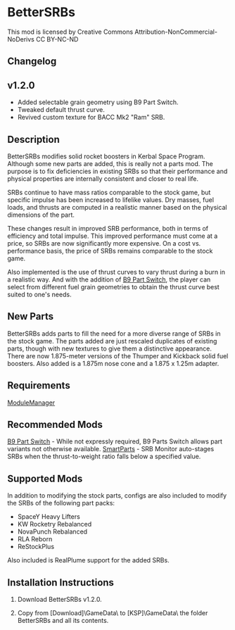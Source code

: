 ﻿# BetterSRBs

This mod is licensed by Creative Commons Attribution-NonCommercial-NoDerivs
CC BY-NC-ND

## Changelog
## v1.2.0

* Added selectable grain geometry using B9 Part Switch.
* Tweaked default thrust curve.
* Revived custom texture for BACC Mk2 "Ram" SRB.

## Description

BetterSRBs modifies solid rocket boosters in Kerbal Space Program.  Although some new parts are added, this is really not a parts mod.  The purpose is to fix deficiencies in existing SRBs so that their performance and physical properties are internally consistent and closer to real life.

SRBs continue to have mass ratios comparable to the stock game, but specific impulse has been increased to lifelike values.  Dry masses, fuel loads, and thrusts are computed in a realistic manner based on the physical dimensions of the part.

These changes result in improved SRB performance, both in terms of efficiency and total impulse.  This improved performance must come at a price, so SRBs are now significantly more expensive.  On a cost vs. performance basis, the price of SRBs remains comparable to the stock game.

Also implemented is the use of thrust curves to vary thrust during a burn in a realistic way.  And with the addition of [B9 Part Switch](http://forum.kerbalspaceprogram.com/index.php?showtopic=140541), the player can select from different fuel grain geometries to obtain the thrust curve best suited to one's needs.

## New Parts

BetterSRBs adds parts to fill the need for a more diverse range of SRBs in the stock game.  The parts added are just rescaled duplicates of existing parts, though with new textures to give them a distinctive appearance.  There are now 1.875-meter versions of the Thumper and Kickback solid fuel boosters.  Also added is a 1.875m nose cone and a 1.875 x 1.25m adapter.

## Requirements

[ModuleManager](https://github.com/sarbian/ModuleManager/releases)

## Recommended Mods

[B9 Part Switch](https://github.com/blowfishpro/B9PartSwitch/releases) - While not expressly required, B9 Parts Switch allows part variants not otherwise available. 
[SmartParts](https://spacedock.info/mod/614/SmartParts/download/) - SRB Monitor auto-stages SRBs when the thrust-to-weight ratio falls below a specified value.

## Supported Mods

In addition to modifying the stock parts, configs are also included to modify the SRBs of the following part packs:

  * SpaceY Heavy Lifters
  * KW Rocketry Rebalanced
  * NovaPunch Rebalanced
  * RLA Reborn
  * ReStockPlus

Also included is RealPlume support for the added SRBs.

## Installation Instructions

1. Download BetterSRBs v1.2.0.

2. Copy from [Download]\GameData\ to [KSP]\GameData\ the folder BetterSRBs and all its contents.